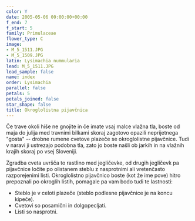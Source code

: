 ```yaml
---
color: Y
date: 2005-05-06 00:00:00+00:00
f_end: 7
f_start: 5
family: Primulaceae
flower_type: C
image:
- M_5_1511.JPG
- M_5_1509.JPG
latin: Lysimachia nummularia
lead: M_5_1511.JPG
lead_sample: false
name: index
order: Lysimachia
parallel: false
petals: 5
petals_joined: false
star_shape: false
title: Okroglolistna pijavčnica
---
```

Če trave okoli hiše ne gnojite in če imate vsaj malce vlažna tla, boste od maja do julija med travnimi bilkami skoraj zagotovo opazili neprijetnega \"gosta\" -- drobne rumene cvetove plazeče se okroglolistne pijavčnice. Tudi v naravi ji ustrezajo podobna tla, zato jo boste našli ob jarkih in na vlažnih krajih skoraj po vsej Sloveniji.

Zgradba cveta uvršča to rastlino med jegličevke, od drugih jegličevk pa pijavčnice ločite po olistanem steblu z nasprotnimi ali vretenčasto razporejenimi listi. Okroglolistno pijavčnico boste (kot že ime pove) hitro prepoznali po okroglih listih, pomagale pa vam bodo tudi te lastnosti:

-   Steblo je v celoti plazeče (steblo podlesne pijavčnice je na koncu kipeče).
-   Cvetovi so posamični in dolgopecljati.
-   Listi so nasprotni.
